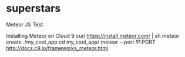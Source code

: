 superstars
==========

Meteor JS Test 


Installing Meteor on Cloud 9 
 curl https://install.meteor.com/ | sh
 meteor create ./my_cool_app
 cd my_cool_app/
 meteor --port $IP:$PORT
 http://docs.c9.io/frameworks_meteor.html